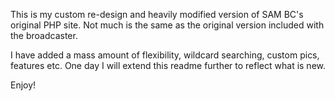 This is my custom re-design and heavily modified version of SAM BC's original PHP site.
Not much is the same as the original version included with the broadcaster.

I have added a mass amount of flexibility, wildcard searching, custom pics, features etc.
One day I will extend this readme further to reflect what is new.

Enjoy!